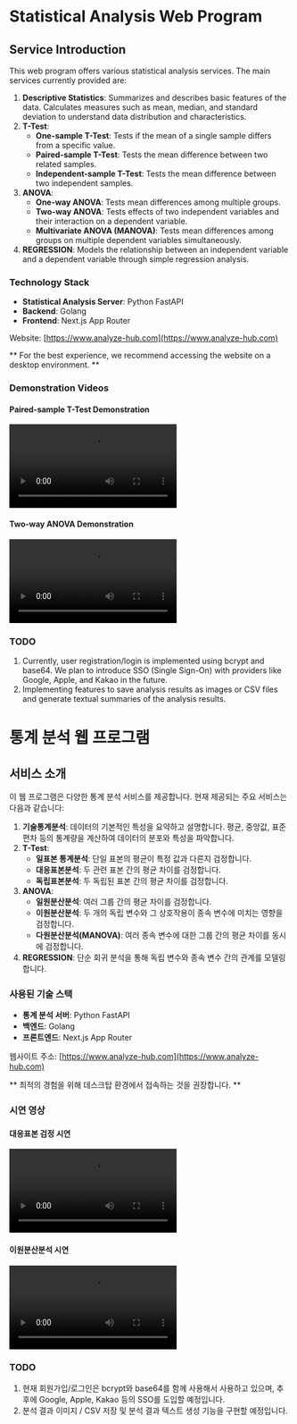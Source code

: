 # Statistical Analysis Web Program

## Service Introduction

This web program offers various statistical analysis services. The main services currently provided are:

1. **Descriptive Statistics**: Summarizes and describes basic features of the data. Calculates measures such as mean, median, and standard deviation to understand data distribution and characteristics.
2. **T-Test**: 
   - **One-sample T-Test**: Tests if the mean of a single sample differs from a specific value.
   - **Paired-sample T-Test**: Tests the mean difference between two related samples.
   - **Independent-sample T-Test**: Tests the mean difference between two independent samples.
3. **ANOVA**: 
   - **One-way ANOVA**: Tests mean differences among multiple groups.
   - **Two-way ANOVA**: Tests effects of two independent variables and their interaction on a dependent variable.
   - **Multivariate ANOVA (MANOVA)**: Tests mean differences among groups on multiple dependent variables simultaneously.
4. **REGRESSION**: Models the relationship between an independent variable and a dependent variable through simple regression analysis.

### Technology Stack

- **Statistical Analysis Server**: Python FastAPI
- **Backend**: Golang
- **Frontend**: Next.js App Router

Website: [https://www.analyze-hub.com](https://www.analyze-hub.com)

** For the best experience, we recommend accessing the website on a desktop environment. **

### Demonstration Videos

#### Paired-sample T-Test Demonstration
![Paired-sample T-Test Demonstration](paired.mp4)

#### Two-way ANOVA Demonstration
![Two-way ANOVA Demonstration](two_way_anova.mov)

### TODO

1. Currently, user registration/login is implemented using bcrypt and base64. We plan to introduce SSO (Single Sign-On) with providers like Google, Apple, and Kakao in the future.
2. Implementing features to save analysis results as images or CSV files and generate textual summaries of the analysis results.

# 통계 분석 웹 프로그램

## 서비스 소개

이 웹 프로그램은 다양한 통계 분석 서비스를 제공합니다. 현재 제공되는 주요 서비스는 다음과 같습니다:

1. **기술통계분석**: 데이터의 기본적인 특성을 요약하고 설명합니다. 평균, 중앙값, 표준편차 등의 통계량을 계산하여 데이터의 분포와 특성을 파악합니다.
2. **T-Test**: 
   - **일표본 통계분석**: 단일 표본의 평균이 특정 값과 다른지 검정합니다.
   - **대응표본분석**: 두 관련 표본 간의 평균 차이를 검정합니다.
   - **독립표본분석**: 두 독립된 표본 간의 평균 차이를 검정합니다.
3. **ANOVA**: 
   - **일원분산분석**: 여러 그룹 간의 평균 차이를 검정합니다.
   - **이원분산분석**: 두 개의 독립 변수와 그 상호작용이 종속 변수에 미치는 영향을 검정합니다.
   - **다원분산분석(MANOVA)**: 여러 종속 변수에 대한 그룹 간의 평균 차이를 동시에 검정합니다.
4. **REGRESSION**: 단순 회귀 분석을 통해 독립 변수와 종속 변수 간의 관계를 모델링합니다.

### 사용된 기술 스택

- **통계 분석 서버**: Python FastAPI
- **백엔드**: Golang
- **프론트엔드**: Next.js App Router

웹사이트 주소: [https://www.analyze-hub.com](https://www.analyze-hub.com)

** 최적의 경험을 위해 데스크탑 환경에서 접속하는 것을 권장합니다. **

### 시연 영상

#### 대응표본 검정 시연
![대응표본 검정 시연](paired.mp4)

#### 이원분산분석 시연
![이원분산분석 시연](two_way_anova.mov)

### TODO

1. 현재 회원가입/로그인은 bcrypt와 base64를 함께 사용해서 사용하고 있으며, 추후에 Google, Apple, Kakao 등의 SSO를 도입할 예정입니다.
2. 분석 결과 이미지 / CSV 저장 및 분석 결과 텍스트 생성 기능을 구현할 예정입니다.
